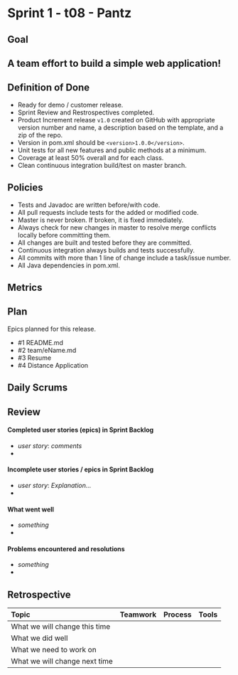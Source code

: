 # Sprint 1 - t08 - Pantz

## Goal

## A team effort to build a simple web application!

## Definition of Done

* Ready for demo / customer release.
* Sprint Review and Restrospectives completed.
* Product Increment release `v1.0` created on GitHub with appropriate version number and name, a description based on the template, and a zip of the repo.
* Version in pom.xml should be `<version>1.0.0</version>`.
* Unit tests for all new features and public methods at a minimum.
* Coverage at least 50% overall and for each class.
* Clean continuous integration build/test on master branch.

## Policies

* Tests and Javadoc are written before/with code.  
* All pull requests include tests for the added or modified code.
* Master is never broken.  If broken, it is fixed immediately.
* Always check for new changes in master to resolve merge conflicts locally before committing them.
* All changes are built and tested before they are committed.
* Continuous integration always builds and tests successfully.
* All commits with more than 1 line of change include a task/issue number.
* All Java dependencies in pom.xml.


## Metrics 

## Plan

Epics planned for this release.

* #1 README.md
* #2 team/eName.md
* #3 Resume
* #4 Distance Application

## Daily Scrums

## Review

#### Completed user stories (epics) in Sprint Backlog 
* *user story*:  *comments*
* 

#### Incomplete user stories / epics in Sprint Backlog 
* *user story*: *Explanation...*
*

#### What went well
* *something*
*

#### Problems encountered and resolutions
* *something*
*

## Retrospective

Topic | Teamwork | Process | Tools
:--- | :--- | :--- | :---
What we will change this time |  |  | 
What we did well |  |  | 
What we need to work on |  |  |
What we will change next time |  |  | 
